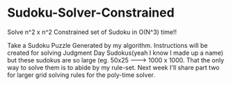 # Sudoku-Solver-Constrained
Solve n^2 x n^2 Constrained set of Sudoku in O(N^3) time!!


Take a Sudoku Puzzle Generated by my algorithm.
Instructions will be created for solving Judgment Day Sudokus(yeah I know I made up a name) but these sudokus are so large (eg. 50x25 ---> 1000 x 1000. That the only way to solve them is to abide by my rule-set. Next week I'll share part two for larger grid solving rules for the poly-time solver.

